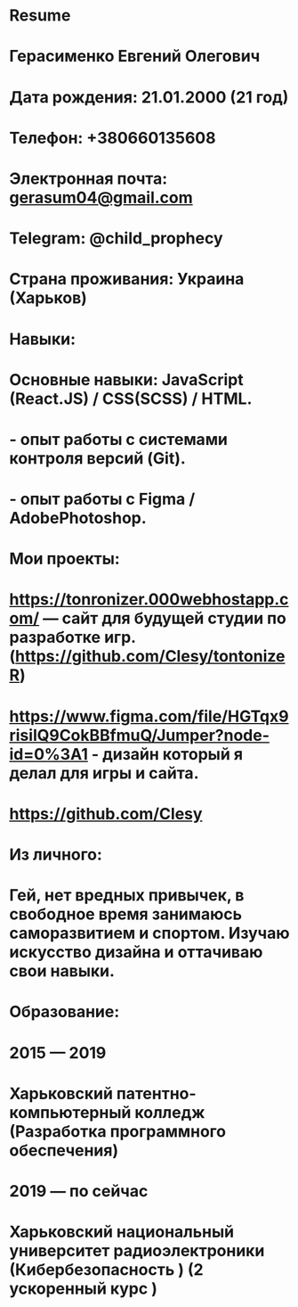 # Resume


# Герасименко Евгений Олегович
# Дата рождения: 21.01.2000 (21 год)
# Телефон: +380660135608
# Электронная почта: gerasum04@gmail.com
# Telegram:  @child_prophecy
# Страна проживания: Украина (Харьков)

# Навыки:
# Основные навыки: JavaScript (React.JS) / CSS(SCSS) / HTML.
# - опыт работы с системами контроля версий (Git).
# - опыт работы с Figma / AdobePhotoshop.
# Мои проекты:
# https://tonronizer.000webhostapp.com/ —  сайт для будущей студии по разработке игр. (https://github.com/Clesy/tontonizeR)
# https://www.figma.com/file/HGTqx9risilQ9CokBBfmuQ/Jumper?node-id=0%3A1 -  дизайн который я делал для игры и сайта.
# https://github.com/Clesy
# Из личного:
# Гей, нет вредных привычек, в свободное время занимаюсь саморазвитием и спортом. Изучаю искусство дизайна и оттачиваю свои навыки.
# Образование:
# 2015 — 2019 
# Харьковский патентно-компьютерный колледж (Разработка программного обеспечения)
# 2019 — по сейчас
# Харьковский национальный университет радиоэлектроники (Кибербезопасность ) (2 ускоренный курс )
